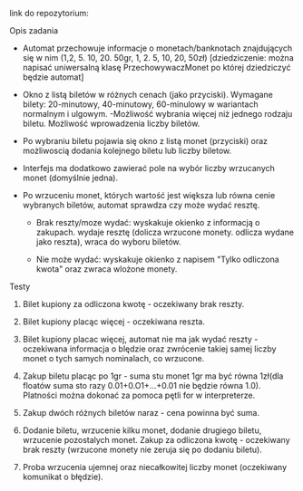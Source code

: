 link  do repozytorium:



Opis zadania

- Automat przechowuje informacje o monetach/banknotach znajdujących się w
nim (1,2, 5. 10, 20. 50gr, 1, 2. 5, 10, 20, 50zł) [dziedziczenie: można napisać
uniwersalną klasę PrzechowywaczMonet po której dziedziczyć będzie automat]
- Okno z listą biletów w różnych cenach (jako przyciski). Wymagane bilety:
20-minutowy, 40-minutowy, 60-minulowy w wariantach normalnym i ulgowym.
-Możliwość wybrania więcej niż jednego rodzaju biletu. Możliwość
wprowadzenia liczby biletów.
- Po wybraniu biletu pojawia się okno z listą monet (przyciski) oraz możliwoscią dodania kolejnego biletu lub liczby biletow.
- Interfejs ma dodatkowo zawierać pole na wybór liczby wrzucanych monet (domyślnie jedna).

- Po wrzuceniu monet, których wartość jest większa lub równa cenie wybranych biletów, automat sprawdza czy może wydać resztę.

    - Brak reszty/moze wydać: wyskakuje okienko z informacją o zakupach. wydaje
    resztę (dolicza wrzucone monety. odlicza wydane jako reszta), wraca do
    wyboru biletów.

    - Nie może wydać: wyskakuje okienko z napisem "Tylko odliczona kwota" oraz zwraca wlożone monety.

Testy

1. Bilet kupiony za odliczona kwotę - oczekiwany brak reszty.

2. Bilet kupiony placąc więcej - oczekiwana reszta.

3. Bilet kupiony placac więcej, automat nie ma jak wydać reszty - oczekiwana informacja o blędzie oraz zwrócenie takiej samej liczby monet o tych samych nominalach, co wrzucone.

4. Zakup biletu placąc po 1gr - suma stu monet 1gr ma być równa 1zł(dla floatów  suma sto razy 0.01+0.O1+...+0.01 nie będzie równa 1.0). Platności można dokonać za pomoca pętli for w interpreterze.

5. Zakup dwóch różnych biletów naraz - cena powinna być suma.

6. Dodanie biletu, wrzucenie kilku monet, dodanie drugiego biletu, wrzucenie pozostalych monet. Zakup za odliczona kwotę - oczekiwany brak reszty (wrzucone monety nie zeruja się po dodaniu biletu).

7. Proba wrzucenia ujemnej oraz niecałkowitej liczby monet (oczekiwany komunikat  o błędzie).